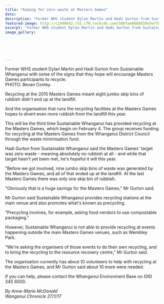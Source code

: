 ```yaml
---
title: "Aiming for zero waste at Masters Games"
date: 
description: "Former WHS student Dylan Martin and Hadi Gurton from Sustainable Whanganui with some of the signs that they hope will encourage Masters Games participants to recycle..."
featured-image: http://c1940652.r52.cf0.rackcdn.com/588fae06b8d39a3eff002273/Dylan-Martin-ex-whs-chron-jan-2017.jpg
excerpt: "Former WHS student Dylan Martin and Hadi Gurton from Sustainable Whanganui with some of the signs that they hope will encourage Masters Games participants to recycle."
image_gallery:
    
    
    
    
    
---
```


<p><span>Former WHS student Dylan Martin and Hadi Gurton from Sustainable Whanganui with some of the signs that they hope will encourage Masters Games participants to recycle. <br />PHOTO: Bevan Conley.</span></p>
<p>Recycling at the 2015 Masters Games meant eight jumbo skip bins of rubbish didn't end up at the landfill.</p>
<p>And the organisation that runs the recycling facilities at the Masters Games hopes to divert even more rubbish from the landfill this year.</p>
<p>This will be the third time Sustainable Whanganui has provided recycling at the Masters Games, which begin on February 4. The group receives funding for recycling at the Masters Games from the Whanganui District Council through the waste minimisation fund.</p>
<p>Hadi Gurton from Sustainable Whanganui said the Masters Games' target was zero waste - meaning absolutely no rubbish at all - and while that target hasn't yet been met, he's hopeful it will this year.</p>
<p>"Before we got involved, nine jumbo skip bins of waste was generated by the Masters Games, and all of that ended up at the landfill. At the last Masters Games there was only one skip bin of rubbish.</p>
<p>"Obviously that is a huge savings for the Masters Games," Mr Gurton said.</p>
<p>Mr Gurton said Sustainable Whanganui provides recycling stations at the main venue and also promotes what's known as precycling.</p>
<p>"Precycling involves, for example, asking food vendors to use compostable packaging."</p>
<p>However, Sustainable Whanganui is not able to provide recycling at events happening outside the main Masters Games venues, such as Wembley Park.</p>
<p>"We're asking the organisers of those events to do their own recycling, and to bring the recycling to the resource recovery centre," Mr Gurton said.</p>
<p>The organisation currently has about 10 volunteers to help with recycling at the Masters Games, and Mr Gurton said about 10 more were needed.</p>
<p>If you can help, please contact the Whanganui Environment Base on (06) 345 6000.</p>
<p class="clear syndicator"><em>By Anne-Marie McDonald</em><br /><em>Wanganui Chronicle 27/1/17</em></p>

